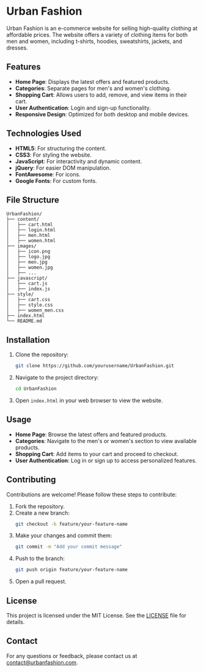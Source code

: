 # Urban Fashion

Urban Fashion is an e-commerce website for selling high-quality clothing at affordable prices. The website offers a variety of clothing items for both men and women, including t-shirts, hoodies, sweatshirts, jackets, and dresses.

## Features

- **Home Page**: Displays the latest offers and featured products.
- **Categories**: Separate pages for men's and women's clothing.
- **Shopping Cart**: Allows users to add, remove, and view items in their cart.
- **User Authentication**: Login and sign-up functionality.
- **Responsive Design**: Optimized for both desktop and mobile devices.

## Technologies Used

- **HTML5**: For structuring the content.
- **CSS3**: For styling the website.
- **JavaScript**: For interactivity and dynamic content.
- **jQuery**: For easier DOM manipulation.
- **FontAwesome**: For icons.
- **Google Fonts**: For custom fonts.

## File Structure

```
UrbanFashion/
├── content/
│   ├── cart.html
│   ├── login.html
│   ├── men.html
│   ├── women.html
├── images/
│   ├── icon.png
│   ├── logo.jpg
│   ├── men.jpg
│   ├── women.jpg
│   ├── ...
├── javascript/
│   ├── cart.js
│   ├── index.js
├── style/
│   ├── cart.css
│   ├── style.css
│   ├── women_men.css
├── index.html
└── README.md
```

## Installation

1. Clone the repository:
   ```bash
   git clone https://github.com/yourusername/UrbanFashion.git
   ```

2. Navigate to the project directory:
   ```bash
   cd UrbanFashion
   ```

3. Open `index.html` in your web browser to view the website.

## Usage

- **Home Page**: Browse the latest offers and featured products.
- **Categories**: Navigate to the men's or women's section to view available products.
- **Shopping Cart**: Add items to your cart and proceed to checkout.
- **User Authentication**: Log in or sign up to access personalized features.

## Contributing

Contributions are welcome! Please follow these steps to contribute:

1. Fork the repository.
2. Create a new branch:
   ```bash
   git checkout -b feature/your-feature-name
   ```
3. Make your changes and commit them:
   ```bash
   git commit -m "Add your commit message"
   ```
4. Push to the branch:
   ```bash
   git push origin feature/your-feature-name
   ```
5. Open a pull request.

## License

This project is licensed under the MIT License. See the [LICENSE](LICENSE) file for details.

## Contact

For any questions or feedback, please contact us at [contact@urbanfashion.com](mailto:contact@urbanfashion.com).
